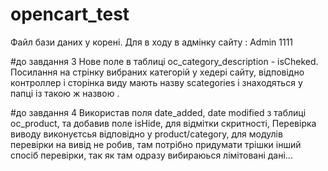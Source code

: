 # opencart_test
Файл бази даних у корені.
Для в ходу в адмінку сайту : Admin 1111

#до завдання 3
Нове поле в таблиці oc_category_description - isCheked.
Посилання на стрінку вибраних категорій у хедері сайту, 
відповідно контроллер і сторінка виду мають назву scategories і знаходяться у папці із такою ж назвою .

#до завдання 4
Використав поля date_added, date modified з таблиці oc_product, та добавив поле isHide, для відмітки скритності,
Перевірка виводу виконуєтсья відповідно у product/category, для модулів перевірки на вивід не робив, там потрібно придумати трішки інший 
спосіб перевірки, так як там одразу вибираюься лімітовані дані... 
